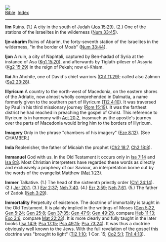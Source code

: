 [![](../../cdshop/ithlogo.png)](../../index)  
[Bible](../index)  [Index](index) 

------------------------------------------------------------------------

<span id="000">**Iim**</span> Ruins. (1.) A city in the south of Judah
([Jos 15:29](../kjv/jos015.htm#029)). (2.) One of the stations of the
Israelites in the wilderness ([Num 33:45](../kjv/num033.htm#045)).

<span id="001">**Ije-abarim**</span> Ruins of Abarim, the forty-seventh
station of the Israelites in the wilderness, "in the border of Moab"
([Num 33:44](../kjv/num033.htm#044)).

<span id="002">**Ijon**</span> A ruin, a city of Naphtali, captured by
Ben-hadad of Syria at the instance of Asa ([Kg1
15:20](../kjv/kg1015.htm#020)), and afterwards by Tiglath-pileser of
Assyria ([Kg2 15:29](../kjv/kg2015.htm#029)) in the reign of Pekah; now
el-Khiam.

<span id="003">**Ilai**</span> An Ahohite, one of David's chief warriors
([Ch1 11:29](../kjv/ch1011.htm#029)); called also Zalmon ([Sa2
23:28](../kjv/sa2023.htm#028)).

<span id="004">**Illyricum**</span> A country to the north-west of
Macedonia, on the eastern shores of the Adriatic, now almost wholly
comprehended in Dalmatia, a name formerly given to the southern part of
Illyricum ([Ti2 4:10](../kjv/ti2004.htm#010)). It was traversed by Paul
in his third missionary journey ([Rom 15:19](../kjv/rom015.htm#019)). It
was the farthest district he had reached in preaching the gospel of
Christ. This reference to Illyricum is in harmony with [Act
20:2](../kjv/act020.htm#002), inasmuch as the apostle's journey over the
parts of Macedonia would bring him to the borders of Illyricum.

<span id="005">**Imagery**</span> Only in the phrase "chambers of his
imagery" ([Eze 8:12](../kjv/eze008.htm#012)). (See CHAMBER.)

<span id="006">**Imla**</span> Replenisher, the father of Micaiah the
prophet ([Ch2 18:7](../kjv/ch2018.htm#007), [Ch2
18:8](../kjv/ch2018.htm#008)).

<span id="007">**Immanuel**</span> God with us. In the Old Testament it
occurs only in [Isa 7:14](../kjv/isa007.htm#014) and [Isa
8:8](../kjv/isa008.htm#008). Most Christian interpreters have regarded
these words as directly and exclusively a prophecy of our Saviour, an
interpretation borne out by the words of the evangelist Matthew ([Mat
1:23](../kjv/mat001.htm#023)).

<span id="008">**Immer**</span> Talkative. (1.) The head of the
sixteenth priestly order ([Ch1 24:14](../kjv/ch1024.htm#014)). (2.) [Jer
20:1](../kjv/jer020.htm#001). (3.) [Ezr 2:37](../kjv/ezr002.htm#037);
[Neh 7:40](../kjv/neh007.htm#040). (4.) [Ezr
2:59](../kjv/ezr002.htm#059); [Neh 7:61](../kjv/neh007.htm#061). (5.)
The father of Zadok ([Neh 3:29](../kjv/neh003.htm#029)).

<span id="009">**Immortality**</span> Perpetuity of existence. The
doctrine of immortality is taught in the Old Testament. It is plainly
implied in the writings of Moses ([Gen 5:22](../kjv/gen005.htm#022),
[Gen 5:24](../kjv/gen005.htm#024); [Gen 25:8](../kjv/gen025.htm#008);
[Gen 37:35](../kjv/gen037.htm#035); [Gen 47:9](../kjv/gen047.htm#009);
[Gen 49:29](../kjv/gen049.htm#029), compare [Heb
11:13](../kjv/heb011.htm#013); [Exo 3:6](../kjv/exo003.htm#006), compare
[Mat 22:23](../kjv/mat022.htm#023)). It is more clearly and fully taught
in the later books ([Isa 14:9](../kjv/isa014.htm#009); [Psa
17:15](../kjv/psa017.htm#015); [Psa 49:15](../kjv/psa049.htm#015); [Psa
73:24](../kjv/psa073.htm#024)). It was thus a doctrine obviously well
known to the Jews. With the full revelation of the gospel this doctrine
was "brought to light" ([Ti2 1:10](../kjv/ti2001.htm#010); 1 Cor. 15;
[Co2 5:1](../kjv/co2005.htm#001); [Th1 4:13](../kjv/th1004.htm#013)).

